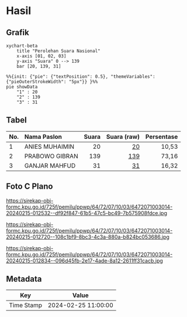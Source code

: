 # Hasil

## Grafik

```mermaid
xychart-beta
    title "Perolehan Suara Nasional"
    x-axis [01, 02, 03]
    y-axis "Suara" 0 --> 139
    bar [20, 139, 31]
```

```mermaid
%%{init: {"pie": {"textPosition": 0.5}, "themeVariables": {"pieOuterStrokeWidth": "5px"}} }%%
pie showData
    "1" : 20
    "2" : 139
    "3" : 31
```

## Tabel

| No. | Nama Paslon    | Suara | Suara (raw) | Persentase |
|:--- |:-------------- | -----:| -----------:| ----------:|
| 1   | ANIES MUHAIMIN | 20    | [20][p-1]   | 10,53      |
| 2   | PRABOWO GIBRAN | 139   | [139][p-2]  | 73,16      |
| 3   | GANJAR MAHFUD  | 31    | [31][p-3]   | 16,32      |


[p-1]: https://github.com/gigit-pemilu/pemilu-2024/blob/main/pilpres/hitung-suara/sub/64-kalimantan-timur/sub/72-kota-samarinda/sub/07-sambutan/sub/1003-makroman/sub/014-tps/sub/paslon-1.txt
[p-2]: https://github.com/gigit-pemilu/pemilu-2024/blob/main/pilpres/hitung-suara/sub/64-kalimantan-timur/sub/72-kota-samarinda/sub/07-sambutan/sub/1003-makroman/sub/014-tps/sub/paslon-2.txt
[p-3]: https://github.com/gigit-pemilu/pemilu-2024/blob/main/pilpres/hitung-suara/sub/64-kalimantan-timur/sub/72-kota-samarinda/sub/07-sambutan/sub/1003-makroman/sub/014-tps/sub/paslon-3.txt

## Foto C Plano

https://sirekap-obj-formc.kpu.go.id/725f/pemilu/ppwp/64/72/07/10/03/6472071003014-20240215-012532--df92f847-61b5-47c5-bc49-7b575908fdce.jpg

https://sirekap-obj-formc.kpu.go.id/725f/pemilu/ppwp/64/72/07/10/03/6472071003014-20240215-012720--108c1bf9-8bc3-4c3a-880a-b824bc053686.jpg

https://sirekap-obj-formc.kpu.go.id/725f/pemilu/ppwp/64/72/07/10/03/6472071003014-20240215-012834--096d45fb-2e17-4ade-8a12-2611ff31cacb.jpg


## Metadata

| Key        | Value               |
| ---------- | ------------------- |
| Time Stamp | 2024-02-25 11:00:00 |



